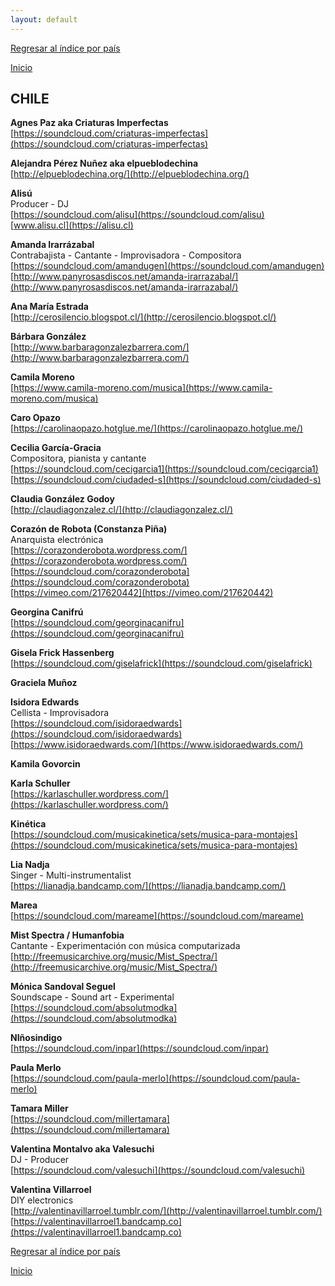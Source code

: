 ```yaml
---
layout: default
---
```


[Regresar al índice por país](./basededatos.html)  

[Inicio](./)  



## CHILE  

__Agnes Paz aka Criaturas Imperfectas__  
[https://soundcloud.com/criaturas-imperfectas](https://soundcloud.com/criaturas-imperfectas)  

__Alejandra Pérez Nuñez aka elpueblodechina__  
[http://elpueblodechina.org/](http://elpueblodechina.org/)  

__Alisú__  
Producer - DJ  
[https://soundcloud.com/alisu](https://soundcloud.com/alisu)  
[www.alisu.cl](https://alisu.cl)  

__Amanda Irarrázabal__  
Contrabajista - Cantante - Improvisadora - Compositora  
[https://soundcloud.com/amandugen](https://soundcloud.com/amandugen)  
[http://www.panyrosasdiscos.net/amanda-irarrazabal/](http://www.panyrosasdiscos.net/amanda-irarrazabal/)  

__Ana María Estrada__  
[http://cerosilencio.blogspot.cl/](http://cerosilencio.blogspot.cl/)  

__Bárbara González__  
[http://www.barbaragonzalezbarrera.com/](http://www.barbaragonzalezbarrera.com/)  

__Camila Moreno__  
[https://www.camila-moreno.com/musica](https://www.camila-moreno.com/musica)  

__Caro Opazo__  
[https://carolinaopazo.hotglue.me/](https://carolinaopazo.hotglue.me/)  

__Cecilia García-Gracia__  
Compositora, pianista y cantante  
[https://soundcloud.com/cecigarcia1](https://soundcloud.com/cecigarcia1)  
[https://soundcloud.com/ciudaded-s](https://soundcloud.com/ciudaded-s)  

__Claudia González Godoy__  
[http://claudiagonzalez.cl/](http://claudiagonzalez.cl/)  

__Corazón de Robota (Constanza Piña)__  
Anarquista electrónica  
[https://corazonderobota.wordpress.com/](https://corazonderobota.wordpress.com/)  
[https://soundcloud.com/corazonderobota](https://soundcloud.com/corazonderobota)  
[https://vimeo.com/217620442](https://vimeo.com/217620442)  

__Georgina Canifrú__  
[https://soundcloud.com/georginacanifru](https://soundcloud.com/georginacanifru)  

__Gisela Frick Hassenberg__  
[https://soundcloud.com/giselafrick](https://soundcloud.com/giselafrick)  

__Graciela Muñoz__  

__Isidora Edwards__  
Cellista - Improvisadora  
[https://soundcloud.com/isidoraedwards](https://soundcloud.com/isidoraedwards)  
[https://www.isidoraedwards.com/](https://www.isidoraedwards.com/)  

__Kamila Govorcin__  

__Karla Schuller__  
[https://karlaschuller.wordpress.com/](https://karlaschuller.wordpress.com/)  

__Kinética__  
[https://soundcloud.com/musicakinetica/sets/musica-para-montajes](https://soundcloud.com/musicakinetica/sets/musica-para-montajes)  

__Lia Nadja__  
Singer - Multi-instrumentalist  
[https://lianadja.bandcamp.com/](https://lianadja.bandcamp.com/)

__Marea__  
[https://soundcloud.com/mareame](https://soundcloud.com/mareame)  

__Mist Spectra / Humanfobia__  
Cantante - Experimentación con música computarizada  
[http://freemusicarchive.org/music/Mist_Spectra/](http://freemusicarchive.org/music/Mist_Spectra/)  

__Mónica Sandoval Seguel__  
Soundscape - Sound art - Experimental  
[https://soundcloud.com/absolutmodka](https://soundcloud.com/absolutmodka)  

__NIñosindigo__  
[https://soundcloud.com/inpar](https://soundcloud.com/inpar)  

__Paula Merlo__  
[https://soundcloud.com/paula-merlo](https://soundcloud.com/paula-merlo)  

__Tamara Miller__  
[https://soundcloud.com/millertamara](https://soundcloud.com/millertamara)  

__Valentina Montalvo aka Valesuchi__  
DJ - Producer  
[https://soundcloud.com/valesuchi](https://soundcloud.com/valesuchi)  

__Valentina Villarroel__  
DIY electronics  
[http://valentinavillarroel.tumblr.com/](http://valentinavillarroel.tumblr.com/)  
[https://valentinavillarroel1.bandcamp.co](https://valentinavillarroel1.bandcamp.co)




[Regresar al índice por país](./basededatos.html)  

[Inicio](./)  
